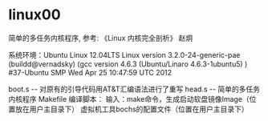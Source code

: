 linux00
=======

简单的多任务内核程序, 参考: 《Linux 内核完全剖析》 赵炯

系统环境：Ubuntu Linux 12.04LTS
Linux version 3.2.0-24-generic-pae (buildd@vernadsky) 
(gcc version 4.6.3 (Ubuntu/Linaro 4.6.3-1ubuntu5) ) #37-Ubuntu SMP 
 Wed Apr 25 10:47:59 UTC 2012

boot.s -- 对原有的引导代码用AT&T汇编语法进行了重写
head.s -- 简单的多任务内核程序
Makefile  编译脚本：
          输入：make命令，生成启动软盘镜像Image（位置放在用户主目录下）
虚拟机工具bochs的配置文件（位置在用户主目录下）

